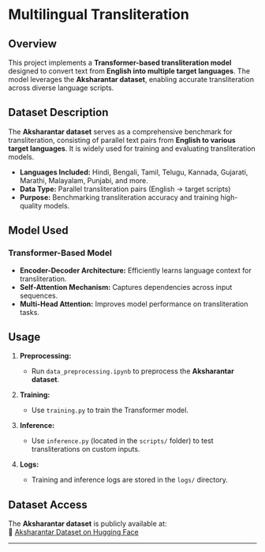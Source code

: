 # Multilingual Transliteration

## Overview

This project implements a **Transformer-based transliteration model** designed to convert text from **English into multiple target languages**. The model leverages the **Aksharantar dataset**, enabling accurate transliteration across diverse language scripts.

## Dataset Description

The **Aksharantar dataset** serves as a comprehensive benchmark for transliteration, consisting of parallel text pairs from **English to various target languages**. It is widely used for training and evaluating transliteration models.

- **Languages Included:** Hindi, Bengali, Tamil, Telugu, Kannada, Gujarati, Marathi, Malayalam, Punjabi, and more.
- **Data Type:** Parallel transliteration pairs (English → target scripts)
- **Purpose:** Benchmarking transliteration accuracy and training high-quality models.

## Model Used

### **Transformer-Based Model**
- **Encoder-Decoder Architecture:** Efficiently learns language context for transliteration.
- **Self-Attention Mechanism:** Captures dependencies across input sequences.
- **Multi-Head Attention:** Improves model performance on transliteration tasks.

## Usage

1. **Preprocessing:**  
   - Run `data_preprocessing.ipynb` to preprocess the **Aksharantar dataset**.

2. **Training:**  
   - Use `training.py` to train the Transformer model.

3. **Inference:**  
   - Use `inference.py` (located in the `scripts/` folder) to test transliterations on custom inputs.

4. **Logs:**  
   - Training and inference logs are stored in the `logs/` directory.

## Dataset Access

The **Aksharantar dataset** is publicly available at:  
🔗 [Aksharantar Dataset on Hugging Face](https://huggingface.co/datasets/ai4bharat/Aksharantar/tree/main)

---
